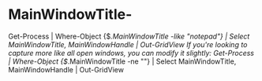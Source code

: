 # MainWindowTitle-
Get-Process |      Where-Object {$_.MainWindowTitle -like "*notepad*"} |          Select MainWindowTitle, MainWindowHandle |             Out-GridView If you're looking to capture more like all open windows, you can modify it slightly:  Get-Process |     Where-Object {$_.MainWindowTitle -ne ""} |         Select MainWindowTitle, MainWindowHandle |             Out-GridView
